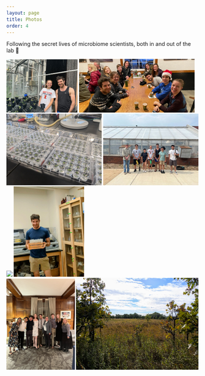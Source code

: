 ```yaml
---
layout: page
title: Photos
order: 4
---
```


Following the secret lives of microbiome scientists, both in and out of the lab 🤫

<div class="row">
 <div class="column">
  <img src="/images/megan1.png" style="width:37%">
  <img src="/images/illinois3.jpg" style="width:59.75%">
 </div>
</div>

<b>

<div class="row">
 <div class="column">
  <img src="/images/duckweed_plate.jpg" style="width:49.5%">
  <img src="/images/lab2.jpg" style="width:49.5%">
 </div>
</div>

<b>

<div class="row">
 <div class="column">
  <img src="/images/toronto2.jpg" style="width:62.5%">
  <img src="/images/lab1.jpg" style="width:36.5%">
 </div>
</div>

<b>

<div class="row">
 <div class="column">
  <img src="/images/lab.jpg" style="width:35.5%">
  <img src="/images/wisconsin.jpg" style="width:63.5%">
 </div>
</div>
